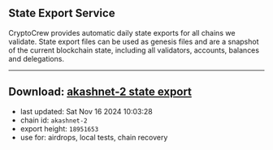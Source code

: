 ## State Export Service
CryptoCrew provides automatic daily state exports for all chains we validate. State export files can be used as genesis files and are a snapshot of the current blockchain state, including all validators, accounts, balances and delegations.

---
**Download: [akashnet-2 state export](https://dl-eu2.ccvalidators.com/SERVICE/akash/akashnet-2_export_18951653.json)**
---

- last updated: Sat Nov 16 2024 10:03:28
- chain id: `akashnet-2`
- export height: `18951653`
- use for: airdrops, local tests, chain recovery
